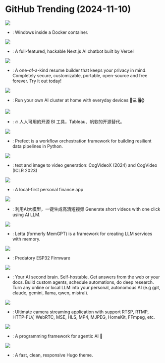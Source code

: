 # GitHub Trending (2024-11-10)

![](https://img.shields.io/badge/Shell-New%201-green?style=flat-square&logo=appveyor)
- [](https://github.comundefined): Windows inside a Docker container.

![](https://img.shields.io/badge/TypeScript-New%20212-green?style=flat-square&logo=appveyor)
- [](https://github.comundefined): A full-featured, hackable Next.js AI chatbot built by Vercel

![](https://img.shields.io/badge/TypeScript-New%20378-green?style=flat-square&logo=appveyor)
- [](https://github.comundefined): A one-of-a-kind resume builder that keeps your privacy in mind. Completely secure, customizable, portable, open-source and free forever. Try it out today!

![](https://img.shields.io/badge/Python-New%20451-green?style=flat-square&logo=appveyor)
- [](https://github.comundefined): Run your own AI cluster at home with everyday devices 📱💻 🖥️⌚

![](https://img.shields.io/badge/Java-New%2033-green?style=flat-square&logo=appveyor)
- [](https://github.comundefined): 🔥 人人可用的开源 BI 工具，Tableau、帆软的开源替代。

![](https://img.shields.io/badge/Python-New%20530-green?style=flat-square&logo=appveyor)
- [](https://github.comundefined): Prefect is a workflow orchestration framework for building resilient data pipelines in Python.

![](https://img.shields.io/badge/Python-New%20163-green?style=flat-square&logo=appveyor)
- [](https://github.comundefined): text and image to video generation: CogVideoX (2024) and CogVideo (ICLR 2023)

![](https://img.shields.io/badge/TypeScript-New%20212-green?style=flat-square&logo=appveyor)
- [](https://github.comundefined): A local-first personal finance app

![](https://img.shields.io/badge/Python-New%20162-green?style=flat-square&logo=appveyor)
- [](https://github.comundefined): 利用AI大模型，一键生成高清短视频 Generate short videos with one click using AI LLM.

![](https://img.shields.io/badge/Python-New%2059-green?style=flat-square&logo=appveyor)
- [](https://github.comundefined): Letta (formerly MemGPT) is a framework for creating LLM services with memory.

![](https://img.shields.io/badge/C-New%2036-green?style=flat-square&logo=appveyor)
- [](https://github.comundefined): Predatory ESP32 Firmware

![](https://img.shields.io/badge/Python-New%20141-green?style=flat-square&logo=appveyor)
- [](https://github.comundefined): Your AI second brain. Self-hostable. Get answers from the web or your docs. Build custom agents, schedule automations, do deep research. Turn any online or local LLM into your personal, autonomous AI (e.g gpt, claude, gemini, llama, qwen, mistral).

![](https://img.shields.io/badge/Go-New%20298-green?style=flat-square&logo=appveyor)
- [](https://github.comundefined): Ultimate camera streaming application with support RTSP, RTMP, HTTP-FLV, WebRTC, MSE, HLS, MP4, MJPEG, HomeKit, FFmpeg, etc.

![](https://img.shields.io/badge/Jupyter%20Notebook-New%20127-green?style=flat-square&logo=appveyor)
- [](https://github.comundefined): A programming framework for agentic AI 🤖

![](https://img.shields.io/badge/HTML-New%2033-green?style=flat-square&logo=appveyor)
- [](https://github.comundefined): A fast, clean, responsive Hugo theme.

